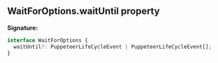 ## WaitForOptions.waitUntil property

**Signature:**

```typescript
interface WaitForOptions {
  waitUntil?: PuppeteerLifeCycleEvent | PuppeteerLifeCycleEvent[];
}
```
